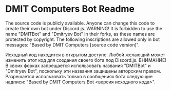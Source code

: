 # DMIT Computers Bot Readme
The source code is publicly available. Anyone can change this code to create their own bot under Discord.js.
WARNING! It is forbidden to use the name "DMITBot" and "Dmitryev Bot" in their forks, as these names are protected by copyright. The following inscriptions are allowed only in bot messages: "Based by DMIT Computers [source code version]".

Исходный код находится в открытом доступе. Любой желающий может изменить этот код для создания своего бота под Discord.js.
ВНИМАНИЕ! В своих форках запрещается использовать названия "DMITBot" и "Dmitryev Bot", поскольку эти названия защищены авторским правом. Разрешается использовать только в сообщениях бота следующие надписи: "Based by DMIT Computers Bot <версия исходного кода>".

